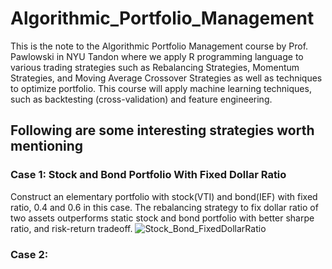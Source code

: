 # Algorithmic_Portfolio_Management
This is the note to the Algorithmic Portfolio Management course by Prof. Pawlowski in NYU Tandon where we apply R programming language to various trading strategies such as Rebalancing Strategies, Momentum Strategies, and Moving Average Crossover Strategies as well as techniques to optimize portfolio. This course will apply machine learning techniques, such as backtesting (cross-validation) and feature engineering.
## Following are some interesting strategies worth mentioning


### Case 1: Stock and Bond Portfolio With Fixed Dollar Ratio
Construct an elementary portfolio with stock(VTI) and bond(IEF) with fixed ratio, 0.4 and 0.6 in this case. The rebalancing strategy to fix dollar ratio of two assets outperforms static stock and bond portfolio with better sharpe ratio, and risk-return tradeoff. 
![Stock_Bond_FixedDollarRatio](https://user-images.githubusercontent.com/83149091/149587467-16edaee9-fe27-41a9-88a8-6f1114f18b23.png)
### Case 2:
